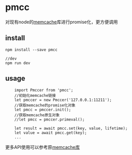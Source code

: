 # pmcc
对现有node的[memcache][1]库进行promise化，更方便调用

## install
```
npm install --save pmcc

//dev
npm run dev
```


## usage
```
    import Pmccer from 'pmcc';
    //初始化memcache链接
    let pmccer = new Pmccer('127.0.0.1:11211');
    //获取memcache的promise化对象
    let pmcc = pmccer.init();
    //获取memcache原生对象
    //let pmcc = pmccer.primeval();
    
    let result = await pmcc.set(key, value, lifetime);
    let value = await pmcc.get(key);
    ...
```

更多API使用可以参考原[memcache库][2]


  [1]: https://github.com/3rd-Eden/memcached
  [2]: https://github.com/3rd-Eden/memcached